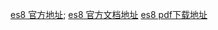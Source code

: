 [es8 官方地址](http://www.ecma-international.org/publications/standards/Ecma-262.htm);
[es8 官方文档地址](http://www.ecma-international.org/ecma-262/8.0/index.html)
[es8 pdf下载地址](http://www.ecma-international.org/publications/files/ECMA-ST/Ecma-262.pdf)
